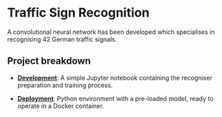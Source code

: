 
# Traffic Sign Recognition
A convolutional neural network has been developed which specialises in recognising 42 German traffic signals.

## Project breakdown

 - **[Development](https://github.com/vgadget/traffic-sign-recognition/tree/master/JupyterNotebook)**: A simple Jupyter notebook containing the recogniser preparation and training process. 
 
 - **[Deployment](https://github.com/vgadget/traffic-sign-recognition/tree/master/Deploy)**: Python environment with a pre-loaded model, ready to operate in a Docker container.
